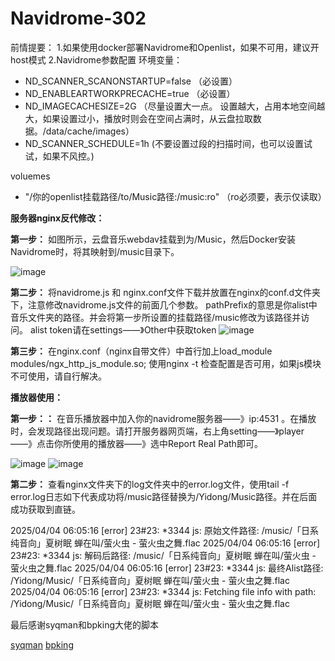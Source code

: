 # Navidrome-302

前情提要：
1.如果使用docker部署Navidrome和Openlist，如果不可用，建议开host模式
2.Navidrome参数配置
环境变量：
- ND_SCANNER_SCANONSTARTUP=false  （必设置）
- ND_ENABLEARTWORKPRECACHE=true   （必设置）
- ND_IMAGECACHESIZE=2G            （尽量设置大一点。 设置越大，占用本地空间越大，如果设置过小，播放时则会在空间占满时，从云盘拉取数据。/data/cache/images）
- ND_SCANNER_SCHEDULE=1h           (不要设置过段的扫描时间，也可以设置试试，如果不风控。)

voluemes
- "/你的openlist挂载路径/to/Music路径:/music:ro"  （ro必须要，表示仅读取）


**服务器nginx反代修改：**

**第一步：** 如图所示，云盘音乐webdav挂载到为/Music，然后Docker安装Navidrome时，将其映射到/music目录下。

![image](https://github.com/user-attachments/assets/6b48ceec-579a-4dc7-8889-436a782f8996)

**第二步：** 将navidrome.js 和 nginx.conf文件下载并放置在nginx的conf.d文件夹下，注意修改navidrome.js文件的前面几个参数。
pathPrefix的意思是你alist中音乐文件夹的路径。并会将第一步所设置的挂载路径/music修改为该路径并访问。
alist token请在settings——》Other中获取token
![image](https://github.com/user-attachments/assets/836a6451-5bb7-4906-a5b2-6ebafaf8f754)

**第三步：** 在nginx.conf（nginx自带文件）中首行加上load_module modules/ngx_http_js_module.so; 使用nginx -t 检查配置是否可用，如果js模块不可使用，请自行解决。



**播放器使用：**

**第一步：：** 在音乐播放器中加入你的navidrome服务器——》ip:4531 。在播放时，会发现路径出现问题。请打开服务器网页端，右上角setting——》player——》点击你所使用的播放器——》选中Report Real Path即可。

![image](https://github.com/user-attachments/assets/19fce088-19e0-4998-bbbb-8f1c4e596baa)
![image](https://github.com/user-attachments/assets/67622acd-46f9-4255-80f0-e5c7aa225bdc)


**第二步：** 查看nginx文件夹下的log文件夹中的error.log文件，使用tail -f error.log日志如下代表成功将/music路径替换为/Yidong/Music路径。并在后面成功获取到直链。

2025/04/04 06:05:16 [error] 23#23: *3344 js: 原始文件路径: /music/「日系纯音向」夏树眠 蝉在叫/萤火虫 - 萤火虫之舞.flac
2025/04/04 06:05:16 [error] 23#23: *3344 js: 解码后路径: /music/「日系纯音向」夏树眠 蝉在叫/萤火虫 - 萤火虫之舞.flac
2025/04/04 06:05:16 [error] 23#23: *3344 js: 最终Alist路径: /Yidong/Music/「日系纯音向」夏树眠 蝉在叫/萤火虫 - 萤火虫之舞.flac
2025/04/04 06:05:16 [error] 23#23: *3344 js: Fetching file info with path: /Yidong/Music/「日系纯音向」夏树眠 蝉在叫/萤火虫 - 萤火虫之舞.flac


最后感谢syqman和bpking大佬的脚本

<a href="https://syq.pub/archives/93/">syqman</a>
<a href="https://blog.738888.xyz/">bpking</a>

